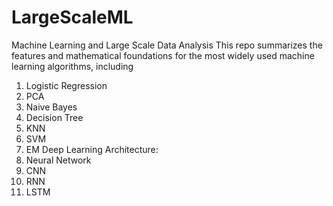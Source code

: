 # LargeScaleML
Machine Learning and Large Scale Data Analysis
This repo summarizes the features and mathematical foundations for the most widely used machine learning algorithms, including 
1. Logistic Regression
2. PCA
3. Naive Bayes
4. Decision Tree
5. KNN
6. SVM
7. EM
Deep Learning Architecture: 
1. Neural Network
2. CNN
3. RNN
4. LSTM
